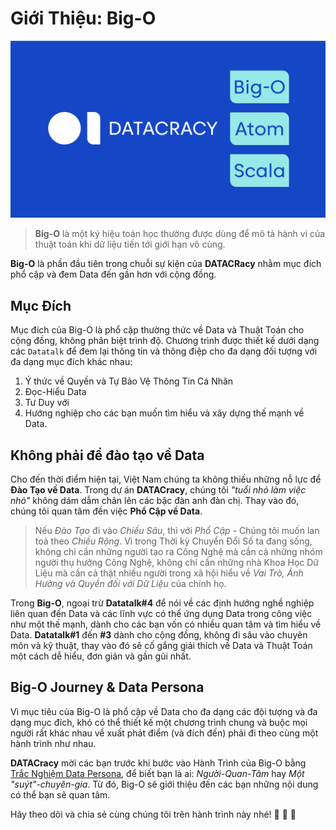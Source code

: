 # Giới Thiệu: Big-O

![](../.gitbook/assets/facebook_banner.png)

> **Big-O** là một ký hiệu toán học thường được dùng để mô tả hành vi của thuật toán khi dữ liệu tiến tới giới hạn vô cùng.

**Big-O** là phần đầu tiên trong chuỗi sự kiện của **DATACRacy** nhằm mục đích phổ cập và đem Data đến gần hơn với cộng đồng.

## Mục Đích

Mục đích của Big-O là phổ cập thường thức về Data và Thuật Toán cho cộng đồng, không phân biệt trình độ. Chương trình được thiết kế dưới dạng các `Datatalk` để đem lại thông tin và thông điệp cho đa dạng đối tượng với đa dạng mục đích khác nhau: 

1. Ý thức về Quyền và Tự Bảo Vệ Thông Tin Cá Nhân
2. Đọc-Hiểu Data
3. Tư Duy với 
4. Hướng nghiệp cho các bạn muốn tìm hiểu và xây dựng thế mạnh về Data.

## Không phải để đào tạo về Data

Cho đến thời điểm hiện tại, Việt Nam chúng ta không thiếu những nỗ lực để **Đào Tạo về Data**. Trong dự án **DATACracy**, chúng tôi _"tuổi nhỏ làm việc nhỏ"_ không dám dẫm chân lên các bậc đàn anh đàn chị. Thay vào đó, chúng tôi quan tâm đến việc **Phổ Cập về Data**. 

> Nếu _Đào Tạo_ đi vào _Chiều Sâu_, thì với _Phổ Cập_ - Chúng tôi muốn lan toả theo _Chiều Rộng_. Vì trong Thời kỳ Chuyển Đổi Số ta đang sống, không chỉ cần những người tạo ra Công Nghệ mà cần cả những nhóm người thụ hưởng Công Nghệ, không chỉ cần những nhà Khoa Học Dữ Liệu mà cần cả thật nhiều người trong xã hội hiểu về _Vai Trò, Ảnh Hưởng và Quyền đối với Dữ Liệu_ của chính họ.

Trong **Big-O**, ngoại trừ **Datatalk\#4** để nói về các định hướng nghề nghiệp liên quan đến Data và các lĩnh vực có thể ứng dụng Data trong công việc như một thế mạnh, dành cho các bạn vốn có nhiều quan tâm và tìm hiểu về Data. **Datatalk\#1** đến **\#3** dành cho cộng đồng, không đi sâu vào chuyên môn và kỹ thuật, thay vào đó sẽ cố gắng giải thích về Data và Thuật Toán một cách dễ hiểu, đơn giản và gần gũi nhất.

## Big-O Journey & Data Persona

Vì mục tiêu của Big-O là phổ cập về Data cho đa dạng các đội tượng và đa dạng mục đích, khó có thể thiết kế một chương trình chung và buộc mọi người rất khác nhau về xuất phát điểm \(và đích đến\) phải đi theo cùng một hành trình như nhau.

**DATACracy** mời các bạn trước khi bước vào Hành Trình của Big-O bằng [Trắc Nghiệm Data Persona](https://lbktnvri10a.typeform.com/to/MeuyabLT), để biết bạn là ai: _Người-Quan-Tâm_ hay _Một "suýt"-chuyên-gia_. Từ đó, Big-O sẽ giới thiệu đến các bạn những nội dung có thể bạn sẽ quan tâm.

Hãy theo dõi và chia sẻ cùng chúng tôi trên hành trình này nhé! 🎉 🎉 🎉



